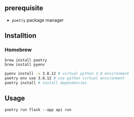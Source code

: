 
## prerequisite

* `poetry` package manager

## Installtion

### Homebrew

```sh
brew install poetry
brew install pyenv
```

```sh
pyenv install -v 3.8.12 # virtual python 3.8 environment
poetry env use 3.8.12 # use python virtual environment
poetry install # install dependencies
```

## Usage

```
poetry run flask --app api run
```

